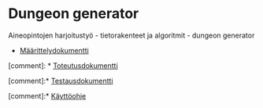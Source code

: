 # Dungeon generator
Aineopintojen harjoitustyö - tietorakenteet ja algoritmit - dungeon generator

* [Määrittelydokumentti](doc/project_definition.md)


[comment]: * [Toteutusdokumentti](doc/implementation.md)


[comment]:* [Testausdokumentti](doc/performance.md)

[comment]:* [Käyttöohje](doc/user_instructions.md)
